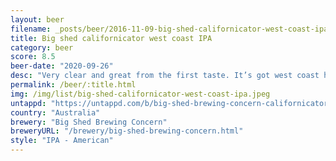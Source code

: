 ```yaml
---
layout: beer
filename: _posts/beer/2016-11-09-big-shed-californicator-west-coast-ipa.md
title: Big shed californicator west coast IPA
category: beer
score: 8.5
beer-date: "2020-09-26"
desc: "Very clear and great from the first taste. It’s got west coast hops but it’s not in your face, very restrained"
permalink: /beer/:title.html
img: /img/list/big-shed-californicator-west-coast-ipa.jpeg
untappd: "https://untappd.com/b/big-shed-brewing-concern-californicator-west-coast-ipa/3880133"
country: "Australia"
brewery: "Big Shed Brewing Concern"
breweryURL: "/brewery/big-shed-brewing-concern.html"
style: "IPA - American"
---
```

